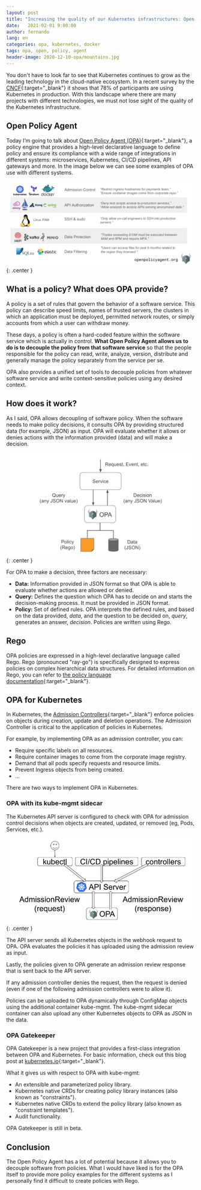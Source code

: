 ```yaml
---
layout: post
title: "Increasing the quality of our Kubernetes infrastructures: Open Policy Agent"
date:   2021-02-01 9:00:00
author: fernando
lang: en
categories: opa, kubernetes, docker
tags: opa, open, policy, agent
header-image: 2020-12-10-opa/mountains.jpg
---
```


You don't have to look far to see that Kubernetes continues to grow as the leading technology in the cloud-native ecosystem. In a recent survey by the [CNCF](https://www.cncf.io/blog/2020/05/04/the-state-of-cloud-native-development-a-new-survey-report/){:target="_blank"} it shows that 78% of participants are using Kubernetes in production. With this landscape where there are many projects with different technologies, we must not lose sight of the quality of the Kubernetes infrastructure.

## Open Policy Agent

Today I’m going to talk about [Open Policy Agent (OPA)](https://www.openpolicyagent.org/){:target="_blank"}, a policy engine that provides a high-level declarative language to define policy and ensure its compliance with a wide range of integrations in different systems: microservices, Kubernetes, CI/CD pipelines, API gateways and more. In the image below we can see some examples of OPA use with different systems.

![Integrations with OPA](/assets/images/2020-12-10-opa/integraciones.png){: .center }

## What is a policy? What does OPA provide?

A policy is a set of rules that govern the behavior of a software service. This policy can describe speed limits, names of trusted servers, the clusters in which an application must be deployed, permitted network routes, or simply accounts from which a user can withdraw money.

These days, a policy is often a hard-coded feature within the software service which is actually in control. **What Open Policy Agent allows us to do is to decouple the policy from that software service** so that the people responsible for the policy can read, write, analyze, version, distribute and generally manage the policy separately from the service per se.

OPA also provides a unified set of tools to decouple policies from whatever software service and write context-sensitive policies using any desired context.

## How does it work?

As I said, OPA allows decoupling of software policy. When the software needs to make policy decisions, it consults OPA by providing structured data (for example, JSON) as input. OPA will evaluate whether it allows or denies actions with the information provided (data) and will make a decision.

![How OPA works](/assets/images/2020-12-10-opa/funcionamiento.png){: .center }

For OPA to make a decision, three factors are necessary:

- **Data:** Information provided in JSON format so that OPA is able to evaluate whether actions are allowed or denied.
- **Query:** Defines the question which OPA has to decide on and starts the decision-making process. It must be provided in JSON format.
- **Policy:** Set of defined rules. OPA interprets the defined rules, and based on the data provided, _data_, and the question to be decided on, _query_, generates an answer, _decision_. Policies are written using Rego.

## Rego

OPA policies are expressed in a high-level declarative language called Rego. Rego (pronounced "ray-go") is specifically designed to express policies on complex hierarchical data structures. For detailed information on Rego, you can refer to [the policy language documentation](https://www.openpolicyagent.org/docs/latest/policy-language/){:target="_blank"}.

## OPA for Kubernetes

In Kubernetes, the [Admission Controllers](https://kubernetes.io/docs/reference/access-authn-authz/admission-controllers/){:target="_blank"} enforce policies on objects during creation, update and deletion operations. The Admission Controller is critical to the application of policies in Kubernetes.

For example, by implementing OPA as an admission controller, you can:

- Require specific labels on all resources.
- Require container images to come from the corporate image registry.
- Demand that all pods specify requests and resource limits.
- Prevent Ingress objects from being created.
- ...

There are two ways to implement OPA in Kubernetes. 

### OPA with its kube-mgmt sidecar

The Kubernetes API server is configured to check with OPA for admission control decisions when objects are created, updated, or removed (eg, Pods, Services, etc.).

![OPA](/assets/images/2020-12-10-opa/opa.png){: .center }

The API server sends all Kubernetes objects in the webhook request to OPA. OPA evaluates the policies it has uploaded using the admission review as input.

Lastly, the policies given to OPA generate an admission review response that is sent back to the API server.

If any admission controller denies the request, then the request is denied (even if one of the following admission controllers were to allow it).

Policies can be uploaded to OPA dynamically through ConfigMap objects using the additional container kube-mgmt. The kube-mgmt sidecar container can also upload any other Kubernetes objects to OPA as JSON in the data. 

### OPA Gatekeeper

OPA Gatekeeper is a new project that provides a first-class integration between OPA and Kubernetes. For basic information, check out this blog post at [kubernetes.io](https://kubernetes.io/blog/2019/08/06/opa-gatekeeper-policy-and-governance-for-kubernetes/){:target="_blank"}.

What it gives us with respect to OPA with kube-mgmt:

- An extensible and parameterized policy library.
- Kubernetes native CRDs for creating policy library instances (also known as "constraints").
- Kubernetes native CRDs to extend the policy library (also known as "constraint templates").
- Audit functionality.

OPA Gatekeeper is still in beta. 

## Conclusion
The Open Policy Agent has a lot of potential because it allows you to decouple software from policies. What I would have liked is for the OPA itself to provide more policy examples for the different systems as I personally find it difficult to create policies with Rego.